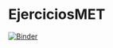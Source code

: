 # EjerciciosMET

[![Binder](https://mybinder.org/badge_log.svg )](https://mybinder.org/v2/gh/MiguelMelilla/EjerciciosMET.github.io.git/master)
